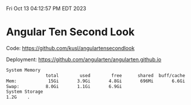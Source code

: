 Fri Oct 13 04:12:57 PM EDT 2023

# Angular Ten Second Look

Code: https://github.com/kusl/angulartensecondlook

Deployment: https://github.com/angularten/angularten.github.io

```bash
System Memory
               total        used        free      shared  buff/cache   available
Mem:            15Gi       3.9Gi       4.8Gi       696Mi       6.6Gi        10Gi
Swap:          8.0Gi       1.1Gi       6.9Gi
System Storage
1.2G	.
